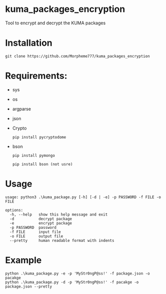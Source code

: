 # kuma_packages_encryption
Tool to encrypt and decrypt the KUMA packages

# Installation
`git clone https://github.com/Morpheme777/kuma_packages_encryption`

# Requirements:
- sys
- os
- argparse
- json
- Crypto

  `pip install pycryptodome`
- bson

  `pip install pymongo`

  `pip install bson (not usre)`

# Usage
```
usage: python3 .\kuma_package.py [-h] [-d | -e] -p PASSWORD -f FILE -o FILE

options:
  -h, --help   show this help message and exit
  -d           decrypt package
  -e           encrypt package
  -p PASSWORD  password
  -f FILE      input file
  -o FILE      output file
  --pretty     human readable format with indents
```

# Example
```
python .\kuma_package.py -e -p 'MyStr0ngP@ss!' -f package.json -o pacakge
python .\kuma_package.py -d -p 'MyStr0ngP@ss!' -f pacakge -o package.json --pretty
```
